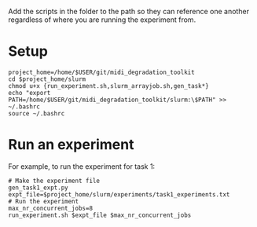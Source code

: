 Add the scripts in the folder to the path so they can reference one another
regardless of where you are running the experiment from.

# Setup
```
project_home=/home/$USER/git/midi_degradation_toolkit
cd $project_home/slurm
chmod u+x {run_experiment.sh,slurm_arrayjob.sh,gen_task*}
echo "export PATH=/home/$USER/git/midi_degradation_toolkit/slurm:\$PATH" >> ~/.bashrc
source ~/.bashrc
```

# Run an experiment
For example, to run the experiment for task 1:

```
# Make the experiment file
gen_task1_expt.py
expt_file=$project_home/slurm/experiments/task1_experiments.txt
# Run the experiment
max_nr_concurrent_jobs=8
run_experiment.sh $expt_file $max_nr_concurrent_jobs
```
